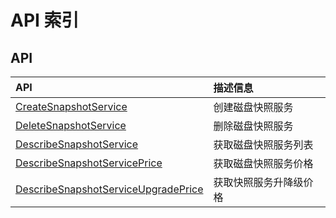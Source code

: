 # API 索引

## API

| API | 描述信息 |
|:---|:---|
|[CreateSnapshotService](api/usnap-api/create_snapshot_service)|创建磁盘快照服务|
|[DeleteSnapshotService](api/usnap-api/delete_snapshot_service)|删除磁盘快照服务|
|[DescribeSnapshotService](api/usnap-api/describe_snapshot_service)|获取磁盘快照服务列表|
|[DescribeSnapshotServicePrice](api/usnap-api/describe_snapshot_service_price)|获取磁盘快照服务价格|
|[DescribeSnapshotServiceUpgradePrice](api/usnap-api/describe_snapshot_service_upgrade_price)|获取快照服务升降级价格|
